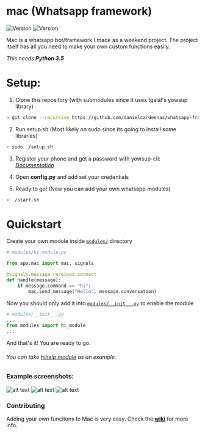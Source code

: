 # mac (Whatsapp framework) 
![Version](https://img.shields.io/badge/version-0.0.9-brightgreen.svg?style=flat-square)
![Version](https://img.shields.io/badge/release-alpha-yellow.svg?style=flat-square)

Mac is a whatsapp bot/framework I made as a weekend project. The project itself has all you need to make your own custom functions easily.

_This needs **Python 3.5**_

# Setup:
1. Clone this repository (with submodules since it uses tgalal's yowsup library)
```sh
> git clone --recursive https://github.com/danielcardeenas/whatsapp-framework.git
```
2. Run setup.sh (Most likely on sudo since its going to install some libraries)
```sh
> sudo ./setup.sh
```

3. Register your phone and get a password with yowsup-cli: [_Documentation_](https://github.com/tgalal/yowsup/wiki/yowsup-cli-2.0)


4. Open **config.py** and add set your credentials

5. Ready to go! (Now you can add your own whatsapp modules)
```sh
> ./start.sh
```

# Quickstart
Create your own module inside [`modules/`](https://github.com/danielcardeenas/whatsapp-framework/tree/master/modules) directory
```python
# modules/hi_module.py

from app.mac import mac, signals

@signals.message_received.connect
def handle(message):
    if message.command == "hi":
        mac.send_message("Hello", message.conversation)
```
Now you should only add it into [`modules/__init__.py`](https://github.com/danielcardeenas/whatsapp-framework/blob/master/modules/__init__.py) to enable the module
```python
# modules/__init__.py
...
from modules import hi_module
...
```
And that's it! You are ready to go.

###### _You can take [hihelp module](https://github.com/danielcardeenas/whatsapp-framework/blob/master/modules/hihelp/hihelp.py) as an example._


### Example screenshots:
![alt text](http://i.imgur.com/ZRlk5Uj.png)
![alt text](http://i.imgur.com/JmPbPXB.png)
![alt text](http://i.imgur.com/L4ebZql.png)

### Contributing
Adding your own funcitons to Mac is very easy. Check the [**wiki**](https://github.com/danielcardeenas/MacBot/wiki) for more info.
